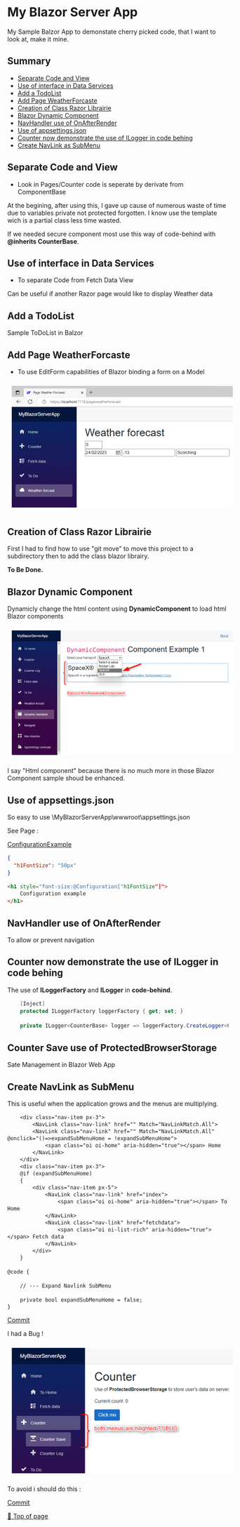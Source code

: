 ﻿
# My Blazor Server App

My Sample Balzor App to demonstate cherry picked code, that I want to look at, make it mine.

## Summary

- [Separate Code and View](#Separate-Code-and-View)
- [Use of interface in Data Services](#Use-of-interface-in-Data-Services)
- [Add a TodoList](#Add-a-TodoList)
- [Add Page WeatherForcaste](#Add-Page-WeatherForcaste)
- [Creation of Class Razor Librairie](#Creation-of-Class-Razor-Librairie)
- [Blazor Dynamic Component](#Blazor-Dynamic-Component)
- [NavHandler use of OnAfterRender](#NavHandler-use-of-OnAfterRender)
- [Use of appsettings.json](#Use-of-appsettingsjson)
- [Counter now demonstrate the use of ILogger in code behing](#Counter-now-demonstrate-the-use-of-ILogger-in-code-behing)
- [Create NavLink as SubMenu](#Create-NavLink-as-SubMenu)

## Separate Code and View

* Look in Pages/Counter code is seperate by derivate from ComponentBase

At the begining, after using this, I gave up cause of numerous waste of time due to variables private not protected forgotten. I know use the template wich is a partial class less time wasted.

If we needed secure component most use this way of code-behind with **@inherits CounterBase**.

## Use of interface in Data Services

* To separate Code from Fetch Data View

Can be useful if another Razor page would like to display Weather data

## Add a TodoList

Sample ToDoList in Balzor
 
## Add Page WeatherForcaste

* To use EditForm capabilities of Blazor binding a form on a Model

<img style="margin: 10px" src="Images/2023-02-23_11h26_48.png" alt="TemplateVisualStudio Ribbon transform Icon Image" />

## Creation of Class Razor Librairie

First I had to find how to use "git move" to move this project to a subdirectory then to add the class blazor librairy. 

**To Be Done.**

## Blazor Dynamic Component

Dynamicly change the html content using **DynamicComponent** to load html Blazor components

<img style="margin: 10px" src="Images/2023-03-03_10h29_48.png" alt="TemplateVisualStudio Ribbon transform Icon Image" />

I say "Html component" because there is no much more in those Blazor Component sample shoud be enhanced.

## Use of appsettings.json

So easy to use \MyBlazorServerApp\wwwroot\appsettings.json

See Page :

[ConfigurationExample](https://github.com/mabyre/MyBlazorServerApp/blob/master/Pages/ConfigurationExample.razor)

```json
{
  "h1FontSize": "50px"
}
```

```html
<h1 style="font-size:@Configuration["h1FontSize"]">
    Configuration example
</h1>
```

## NavHandler use of OnAfterRender

To allow or prevent navigation

## Counter now demonstrate the use of ILogger in code behing

The use of **ILoggerFactory** and **ILogger** in **code-behind**.

```csharp
    [Inject]
    protected ILoggerFactory loggerFactory { get; set; }

    private ILogger<CounterBase> logger => loggerFactory.CreateLogger<CounterBase>();
```

## Counter Save use of ProtectedBrowserStorage

Sate Management in Blazor Web App

## Create NavLink as SubMenu

This is useful when the application grows and the menus are multiplying.

```razor
    <div class="nav-item px-3">
        <NavLink class="nav-link" href="" Match="NavLinkMatch.All">
        <NavLink class="nav-link" href="" Match="NavLinkMatch.All" @onclick="()=>expandSubMenuHome = !expandSubMenuHome">
            <span class="oi oi-home" aria-hidden="true"></span> Home
        </NavLink>
    </div>
    <div class="nav-item px-3">
    @if (expandSubMenuHome)
    {
        <div class="nav-item px-5">
            <NavLink class="nav-link" href="index">
                <span class="oi oi-home" aria-hidden="true"></span> To Home
            </NavLink>
            <NavLink class="nav-link" href="fetchdata">
                <span class="oi oi-list-rich" aria-hidden="true"></span> Fetch data
            </NavLink>
        </div>
    }

@code {

    // --- Expand Navlink SubMenu

    private bool expandSubMenuHome = false;
}
```

[Commit](https://github.com/mabyre/MyBlazorServerApp/commit/a17cbb1bb01d461b2d8ba12008241ae932eedbb6)

I had a Bug !

<img style="margin: 10px" src="Images/2023-04-04_18h01_42.png" alt="Add NavLink Submenu" />

To avoid i should do this :

[Commit](https://github.com/mabyre/MyBlazorServerApp/commit/c62f9874afdb84492a011e73e9f398afd3a6ac7c)

[:arrow_up_small: Top of page](https://github.com/mabyre/MyBlazorServerApp#my-blazor-server-app)



